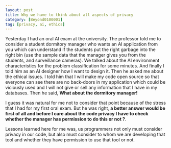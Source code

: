 ```yaml
---
layout: post
title: Why we have to think about all aspects of privacy
category: [Beyond0100001]
tag: [privacy, ai, ethics]
---
```


Yesterday I had an oral AI exam at the university. The professor told me to consider a student dormitory manager who wants an AI application from you which can understand if the students put the right garbage into the right bin (use the sample data that the manager gives you from the students, and surveillance cameras). We talked about the AI environment characteristics for the problem classification for some minutes. And finally I told him as an AI designer how I want to design it. Then he asked me about the ethical issues. I told him that I will make my code open source so that everyone can see there are no back-doors in my application which could be viciously used and I will not give or sell any information that I have in my databases. Then he said, **What about the dormitory manager!**

I guess it was natural for me not to consider that point because of the stress that I had for my first oral exam. But he was right, **a better answer would be first of all and before I care about the code privacy I have to check whether the manager has permission to do this or not ?**.

Lessons learned here for me was, us programmers not only must consider privacy in our code, but also must consider to whom we are developing that tool and whether they have permission to use that tool or not.
